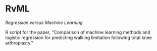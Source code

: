 # RvML
_Regression versus Machine Learning_

R script for the paper, "Comparison of machine learning methods and logistic regression for predicting walking limitation following total knee arthroplasty."

